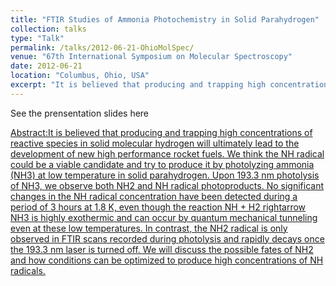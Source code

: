 ```yaml
---
title: "FTIR Studies of Ammonia Photochemistry in Solid Parahydrogen"
collection: talks
type: "Talk"
permalink: /talks/2012-06-21-OhioMolSpec/ 
venue: "67th International Symposium on Molecular Spectroscopy"
date: 2012-06-21
location: "Columbus, Ohio, USA"
excerpt: "It is believed that producing and trapping high concentrations of reactive species in solid molecular hydrogen will ultimately lead to the development of new high performance rocket fuels. We think the NH radical could be a viable candidate and try to produce it by photolyzing ammonia (NH3) at low temperature in solid parahydrogen. Upon 193.3 nm photolysis of NH3, we observe both NH2 and NH radical photoproducts. No significant changes in the NH radical concentration have been detected during a period of 3 hours at 1.8 K, even though the reaction NH + H2  rightarrow NH3 is highly exothermic and can occur by quantum mechanical tunneling even at these low temperatures. In contrast, the NH2 radical is only observed in FTIR scans recorded during photolysis and rapidly decays once the 193.3 nm laser is turned off. We will discuss the possible fates of NH2 and how conditions can be optimized to produce high concentrations of NH radicals.."
---
```

See the prensentation slides here <a href='https://www.asc.ohio-state.edu/miller.104/molspect/symposium_67/symposium/Program/RD.html#RD03'>

Abstract:It is believed that producing and trapping high concentrations of reactive species in solid molecular hydrogen will ultimately lead to the development of new high performance rocket fuels. We think the NH radical could be a viable candidate and try to produce it by photolyzing ammonia (NH3) at low temperature in solid parahydrogen. Upon 193.3 nm photolysis of NH3, we observe both NH2 and NH radical photoproducts. No significant changes in the NH radical concentration have been detected during a period of 3 hours at 1.8 K, even though the reaction NH + H2  rightarrow NH3 is highly exothermic and can occur by quantum mechanical tunneling even at these low temperatures. In contrast, the NH2 radical is only observed in FTIR scans recorded during photolysis and rapidly decays once the 193.3 nm laser is turned off. We will discuss the possible fates of NH2 and how conditions can be optimized to produce high concentrations of NH radicals.

